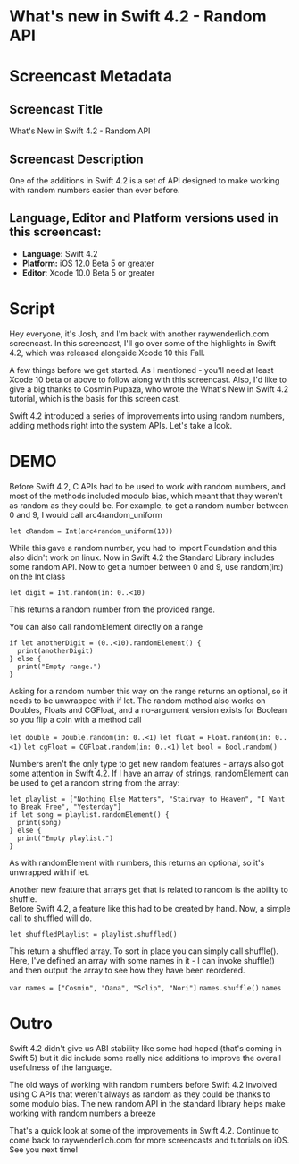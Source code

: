 # What's new in Swift 4.2 - Random API


# Screencast Metadata

## Screencast Title

What's New in Swift 4.2 - Random API

## Screencast Description

One of the additions in Swift 4.2 is a set of API designed to make working with random
numbers easier than ever before.  

## Language, Editor and Platform versions used in this screencast:

* **Language:** Swift 4.2
* **Platform:** iOS 12.0 Beta 5 or greater
* **Editor**: Xcode 10.0 Beta 5 or greater


# Script

Hey everyone, it's Josh, and I'm back with another raywenderlich.com screencast.  In this 
screencast, I'll go over some of the highlights in Swift 4.2, which was released 
alongside Xcode 10 this Fall.

A few things before we get started.  As I mentioned - you'll need at least Xcode 10 beta 
or above to follow along with this screencast.  Also, I'd like to give a big thanks to 
Cosmin Pupaza, who wrote the What's New in Swift 4.2 tutorial, which is the basis for this 
screen cast.

Swift 4.2 introduced a series of improvements into using random numbers, adding methods 
right into the system APIs.  Let's take a look.

# DEMO

Before Swift 4.2, C APIs  had to be used to work with random numbers, and most of the methods
included modulo bias, which meant that they weren't as random as they could be.  For example, to get
 a random number between 0 and 9, I would call arc4random_uniform

`let cRandom = Int(arc4random_uniform(10))`

While this gave a random number, you had to import Foundation and this also didn't work on linux.  Now 
in Swift 4.2 the Standard Library includes some random API. Now to get a number between 0 and 9, use random(in:) on the 
Int class

`let digit = Int.random(in: 0..<10)`

This returns a random number from the provided range.  

You can also call randomElement directly on a range

```
if let anotherDigit = (0..<10).randomElement() {
  print(anotherDigit)
} else {
  print("Empty range.")
}
```

Asking for a random number this way on the range returns an optional, so it needs to 
be unwrapped with if let.  The random method also works on Doubles, Floats and CGFloat, 
and a no-argument version exists for Boolean so you flip a coin with a method call

`let double = Double.random(in: 0..<1)`
`let float = Float.random(in: 0..<1)`
`let cgFloat = CGFloat.random(in: 0..<1)`
`let bool = Bool.random()`

Numbers aren't the only type to get new random features - arrays also got some 
attention in Swift 4.2.  If I have an array of strings, randomElement can be used to get 
a random string from the array:

```
let playlist = ["Nothing Else Matters", "Stairway to Heaven", "I Want to Break Free", "Yesterday"]
if let song = playlist.randomElement() {
  print(song)
} else {
  print("Empty playlist.")
}
```

As with randomElement with numbers, this returns an optional, so it's unwrapped with if let.

Another new feature that arrays get that is related to random is the ability to shuffle.  
Before Swift 4.2, a feature like this had to be created by hand.  Now, a simple call to 
shuffled will do.

`let shuffledPlaylist = playlist.shuffled()`

This return a shuffled array.  To sort in place you can simply call shuffle(). Here, I've defined
an array with some names in it - I can invoke shuffle() and then output the array to see how
they have been reordered.  

`var names = ["Cosmin", "Oana", "Sclip", "Nori"]`
`names.shuffle()`
`names`

# Outro

Swift 4.2 didn't give us ABI stability like some had hoped (that's coming in Swift 5) 
but it did include some really nice additions to improve the overall usefulness of the 
language.

The old ways of working with random numbers before Swift 4.2 involved using C APIs that 
weren't always as random as they could be thanks to some modulo bias.  The new random API
 in the standard library helps make working with random numbers a breeze
 
 That's a quick look at some of the improvements in Swift 4.2.  Continue to come back to 
 raywenderlich.com for more screencasts and tutorials on iOS.  See you next time!
